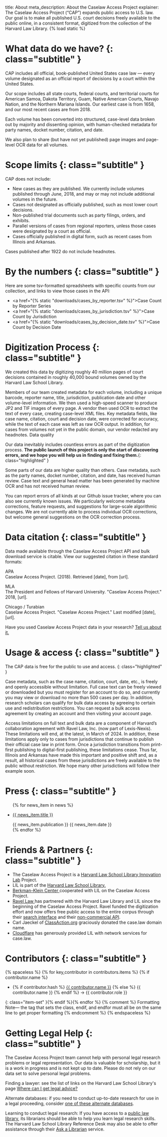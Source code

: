 title: About
meta_description: About the Caselaw Access Project
explainer: The Caselaw Access Project (“CAP”) expands public access to U.S. law. Our goal is to make all published U.S. court decisions freely available to the public online, in a consistent format, digitized from the collection of the Harvard Law Library. 
{% load static %}


# What data do we have? {: class="subtitle" } 

CAP includes all official, book-published United States case law — every volume designated as an official report of decisions by a court within the United States.

Our scope includes all state courts, federal courts, and territorial courts for American Samoa, Dakota Territory, Guam, Native American Courts, Navajo Nation, and the Northern Mariana Islands. Our earliest case is from 1658, and our most recent cases are from 2018.

Each volume has been converted into structured, case-level data broken out by majority and dissenting opinion, with human-checked metadata for party names, docket number, citation, and date.

We also plan to share (but have not yet published) page images and page-level OCR data for all volumes. 

# Scope limits {: class="subtitle" } 

CAP does not include:

<ul class="spacious-list bullets">
<li>New cases as they are published. We currently include volumes published through June, 2018, and may or may not include additional volumes in the future.</li>
<li>Cases not designated as officially published, such as most lower court decisions.</li>
<li>Non-published trial documents such as party filings, orders, and exhibits.</li>
<li>Parallel versions of cases from regional reporters, unless those cases were designated by a court as official.</li>
<li>Cases officially published in digital form, such as recent cases from Illinois and Arkansas.</li>
</ul>

Cases published after 1922 do not include headnotes.

# By the numbers {: class="subtitle" }

Here are some tsv-formatted spreadsheets with specific counts from our collection, and links to view those cases in the API:

* <a href="{% static "downloads/cases_by_reporter.tsv" %}">Case Count by Reporter Series</a>
* <a href="{% static "downloads/cases_by_jurisdiction.tsv" %}">Case Count by Jurisdiction</a>
* <a href="{% static "downloads/cases_by_decision_date.tsv" %}">Case Count by Decision Date</a>

# Digitization Process {: class="subtitle" } 

We created this data by digitizing roughly 40 million pages of court decisions contained in roughly 40,000 bound volumes owned by the Harvard Law School Library.

Members of our team created metadata for each volume, including a unique barcode, reporter name, title, jurisdiction, publication date and other volume-level information. We then used a high-speed scanner to produce JP2 and TIF images of every page. A vendor then used OCR to extract the text of every case, creating case-level XML files. Key metadata fields, like case name, citation, court and decision date, were corrected for accuracy, while the text of each case was left as raw OCR output. In addition, for cases from volumes not yet in the public domain, our vendor redacted any headnotes.
Data quality

Our data inevitably includes countless errors as part of the digitization process. **The public launch of this project is only the start of discovering errors, and we hope you will help us in finding and fixing them.**{: class="highlighted" } 

Some parts of our data are higher quality than others. Case metadata, such as the party names, docket number, citation, and date, has received human review. Case text and general head matter has been generated by machine OCR and has not received human review.

You can report errors of all kinds at our Github issue tracker, where you can also see currently known issues. We particularly welcome metadata corrections, feature requests, and suggestions for large-scale algorithmic changes. We are not currently able to process individual OCR corrections, but welcome general suggestions on the OCR correction process.

# Data citation {: class="subtitle" } 

Data made available through the Caselaw Access Project API and bulk download service is citable. View our suggested citation in these standard formats:

<span class="highlighted">APA</span><br>
<span class="font-italic">Caselaw Access Project.</span> (2018). Retrieved [date], from [url].

<span class="highlighted">MLA</span><br>
The President and Fellows of Harvard University. "Caselaw Access Project." 2018, [url].

<span class="highlighted">Chicago / Turabian</span><br>
Caselaw Access Project. "Caselaw Access Project." Last modified [date], [url].

Have you used Caselaw Access Project data in your research? <a class="contact_email" href="mailto:{{ email }}">Tell us about it.</a>

# Usage & access {: class="subtitle" } 

The CAP data is free for the public to use and access.
{: class="highlighted" } 

Case metadata, such as the case name, citation, court, date, etc., is freely and openly accessible without limitation. Full case text can be freely viewed or downloaded but you must register for an account to do so, and currently you may view or download no more than 500 cases per day. In addition, research scholars can qualify for bulk data access by agreeing to certain use and redistribution restrictions. You can request a bulk access agreement by creating an account and then visiting your account page.

Access limitations on full text and bulk data are a component of Harvard’s collaboration agreement with Ravel Law, Inc. (now part of Lexis-Nexis). These limitations will end, at the latest, in March of 2024. In addition, these limitations apply only to cases from jurisdictions that continue to publish their official case law in print form. Once a jurisdiction transitions from print-first publishing to digital-first publishing, these limitations cease. Thus far, Illinois and Arkansas have made this important and positive shift and, as a result, all historical cases from these jurisdictions are freely available to the public without restriction. We hope many other jurisdictions will follow their example soon.

# Press {: class="subtitle" } 

<ul>
{% for news_item in news %}
<li class="item-set"><p class="item-title"> <a href="{{ news_item.url }}">{{ news_item.title }}</a> </p>
<span class="item-origin"> {{ news_item.publication }} </span> <span class="item-date"> {{ news_item.date }} </span></li>
{% endfor %}
</ul>

# Friends & Partners {: class="subtitle" } 

<ul class="spacious-list">
<li>The Caselaw Access Project is a <a class="item-name" href="https://lil.law.harvard.edu/">Harvard Law School Library Innovation Lab</a> Project.
<li>LIL is part of the <a class="item-name" href="https://law.harvard.edu/library"> Harvard Law School Library. </a>
<li><a class="item-name" href="https://cyber.law.harvard.edu"> Berkman-Klein Center </a> cooperated with LIL on the Caselaw Access Project.
<li><a class="item-name" href="https://www.ravellaw.com/"> Ravel Law </a> has partnered with the Harvard Law Library and LIL since the beginning of the Caselaw Access Project. Ravel funded the digitization effort and now offers free public access to the entire corpus through their <a href="https://home.ravellaw.com">search interface</a> and their <a href="https://home.ravellaw.com/api">non-commercial API</a>.
<li>Carl Jaeckel of <a class="item-name" href="https://www.classaction.org/">ClassAction.org</a> graciously donated the case.law domain name.
<li><a class="item-name" href="https://www.cloudflare.com/">Cloudflare</a> has generously provided LIL with network services for case.law.
</ul>
 
# Contributors {: class="subtitle" } 

{% spaceless %}
{% for key,contributor in contributors.items %} {% if contributor.name %}
* <div>
    <span class="item-name"> 
        {% if contributor.hash %}
        <a href="https://lil.law.harvard.edu/about/#{{ contributor.hash }}">{{ contributor.name }}</a>
        {% else %} {{ contributor.name }} {% endif %}
    </span>
    <span class="color-red">&rarr;</span>
    <span>{{ contributor.role }}</span> </div>
{: class="item-set" }{% endif %}{% endfor %}
{% comment %}
    Formatting Note— the tag that sets the class, endif, 
    and endfor must all be on the same line to get proper formatting
{% endcomment %}
{% endspaceless %}

# Getting Legal Help {: class="subtitle" } 

The Caselaw Access Project team cannot help with personal legal research problems or legal representation. Our data is valuable for scholarship, but it is a work in progress and is not kept up to date. Please do not rely on our data set to solve personal legal problems.

Finding a lawyer: see the list of links on the Harvard Law School Library's page [Where can I get legal advice?](https://asklib.law.harvard.edu/faq/115265)

Alternate databases: if you need to conduct up-to-date research for use in a legal proceeding, consider [one of these alternate databases](https://guides.library.harvard.edu/alternatelegaldatabases).

Learning to conduct legal research: If you have access to a [public law library](http://www.washlaw.edu/statecourtcounty/), its librarians should be able to help you learn legal research skills. The Harvard Law School Library Reference Desk may also be able to offer assistance through their [Ask a Librarian](https://asklib.law.harvard.edu/) service.
